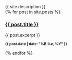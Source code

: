 <div class="site-description">
  {{ site.description }}
</div>
{% for post in site.posts %}
  <article>
    <h3><a href="{{ post.url }}">{{ post.title }}</a></h3>
    {{ post.excerpt }}
    <p><small><strong>{{ post.date | date: "%B %e, %Y" }}</strong></small></p>
  </article>
{% endfor %}
